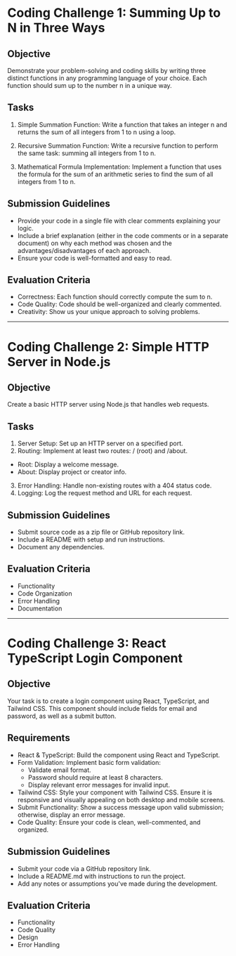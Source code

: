 # Coding Challenge 1: Summing Up to N in Three Ways

## Objective
Demonstrate your problem-solving and coding skills by writing three distinct functions in any programming language of your choice. Each function should sum up to the number n in a unique way.

## Tasks
1. Simple Summation Function: Write a function that takes an integer n and returns the sum of all integers from 1 to n using a loop.

2. Recursive Summation Function: Write a recursive function to perform the same task: summing all integers from 1 to n.

3. Mathematical Formula Implementation: Implement a function that uses the formula for the sum of an arithmetic series to find the sum of all integers from 1 to n.

## Submission Guidelines
- Provide your code in a single file with clear comments explaining your logic.
- Include a brief explanation (either in the code comments or in a separate document) on why each method was chosen and the advantages/disadvantages of each approach.
- Ensure your code is well-formatted and easy to read.

## Evaluation Criteria
- Correctness: Each function should correctly compute the sum to n.
- Code Quality: Code should be well-organized and clearly commented.
- Creativity: Show us your unique approach to solving problems.

---

# Coding Challenge 2: Simple HTTP Server in Node.js

## Objective
Create a basic HTTP server using Node.js that handles web requests.

## Tasks
1. Server Setup: Set up an HTTP server on a specified port.
2. Routing: Implement at least two routes: / (root) and /about.
  - Root: Display a welcome message.
  - About: Display project or creator info.
3. Error Handling: Handle non-existing routes with a 404 status code.
4. Logging: Log the request method and URL for each request.

## Submission Guidelines
- Submit source code as a zip file or GitHub repository link.
- Include a README with setup and run instructions.
- Document any dependencies.

## Evaluation Criteria
- Functionality
- Code Organization
- Error Handling
- Documentation

---

# Coding Challenge 3: React TypeScript Login Component

## Objective
Your task is to create a login component using React, TypeScript, and Tailwind CSS. This component should include fields for email and password, as well as a submit button.

## Requirements
- React & TypeScript: Build the component using React and TypeScript.
- Form Validation: Implement basic form validation:
  - Validate email format.
  - Password should require at least 8 characters.
  - Display relevant error messages for invalid input.
- Tailwind CSS: Style your component with Tailwind CSS. Ensure it is responsive and visually appealing on both desktop and mobile screens.
- Submit Functionality: Show a success message upon valid submission; otherwise, display an error message.
- Code Quality: Ensure your code is clean, well-commented, and organized.

## Submission Guidelines
- Submit your code via a GitHub repository link.
- Include a README.md with instructions to run the project.
- Add any notes or assumptions you've made during the development.

## Evaluation Criteria
- Functionality
- Code Quality
- Design
- Error Handling